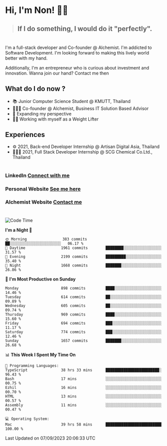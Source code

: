 # Hi, I'm Non! 🖐🏻

> ## If I do something, I would do it "perfectly".

#

I'm a full-stack developer and Co-founder @ Alchemist. I'm addicted to Software Development. I'm looking forward to making this lively world better with my hand.

Additionally, I'm an entrepreneur who is curious about investment and innovation. Wanna join our hand? Contact me then

## What do I do now ?

- 📚 Junior Computer Science Student @ KMUTT, Thailand
- 🧑🏻‍💻 Co-founder @ Alchemist, Business IT Solution Based Advisor
- 🌈 Expanding my perspective
- 🏋🏻 Working with myself as a Weight Lifter

## Experiences

- ⚙️ 2021, Back-end Developer Internship @ Artisan Digital Asia, Thailand
- 🧑🏻‍💻 2021, Full Stack Developer Internship @ SCG Chemical Co.Ltd., Thailand

#

### LinkedIn [Connect with me](https://www.linkedin.com/in/non-nontra/)

### Personal Website [See me here](https://nonnontra.com/)

### Alchemist Website [Contact me](https://alchemist-softwarehouse.co/)

#

<!--START_SECTION:waka-->
![Code Time](http://img.shields.io/badge/Code%20Time-3%2C053%20hrs%2040%20mins-blue)

**I'm a Night 🦉** 

```text
🌞 Morning                383 commits         ██░░░░░░░░░░░░░░░░░░░░░░░   06.17 % 
🌆 Daytime                1961 commits        ████████░░░░░░░░░░░░░░░░░   31.57 % 
🌃 Evening                2199 commits        █████████░░░░░░░░░░░░░░░░   35.40 % 
🌙 Night                  1668 commits        ███████░░░░░░░░░░░░░░░░░░   26.86 % 
```
📅 **I'm Most Productive on Sunday** 

```text
Monday                   898 commits         ████░░░░░░░░░░░░░░░░░░░░░   14.46 % 
Tuesday                  614 commits         ██░░░░░░░░░░░░░░░░░░░░░░░   09.89 % 
Wednesday                605 commits         ██░░░░░░░░░░░░░░░░░░░░░░░   09.74 % 
Thursday                 969 commits         ████░░░░░░░░░░░░░░░░░░░░░   15.60 % 
Friday                   694 commits         ███░░░░░░░░░░░░░░░░░░░░░░   11.17 % 
Saturday                 774 commits         ███░░░░░░░░░░░░░░░░░░░░░░   12.46 % 
Sunday                   1657 commits        ███████░░░░░░░░░░░░░░░░░░   26.68 % 
```


📊 **This Week I Spent My Time On** 

```text
💬 Programming Languages: 
TypeScript               38 hrs 33 mins      ████████████████████████░   96.43 % 
Bash                     17 mins             ░░░░░░░░░░░░░░░░░░░░░░░░░   00.75 % 
Ezhil                    16 mins             ░░░░░░░░░░░░░░░░░░░░░░░░░   00.70 % 
HTML                     13 mins             ░░░░░░░░░░░░░░░░░░░░░░░░░   00.57 % 
Assembly                 11 mins             ░░░░░░░░░░░░░░░░░░░░░░░░░   00.47 % 

💻 Operating System: 
Mac                      39 hrs 58 mins      █████████████████████████   100.00 % 
```


 Last Updated on 07/09/2023 20:06:33 UTC
<!--END_SECTION:waka-->
